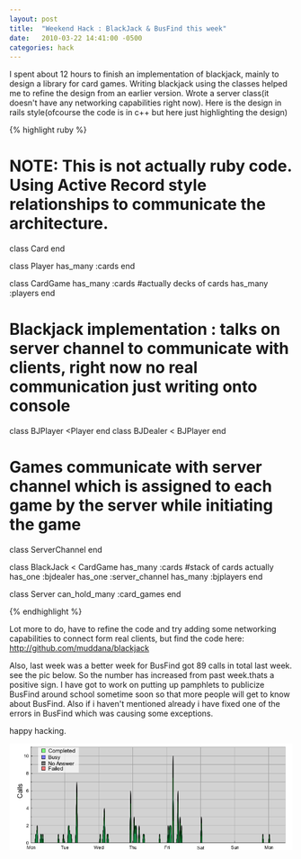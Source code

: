 ```yaml
---
layout: post
title:  "Weekend Hack : BlackJack & BusFind this week"
date:   2010-03-22 14:41:00 -0500
categories: hack
---
```


I spent about 12 hours to finish an implementation of blackjack, mainly to design a library for card games. Writing blackjack using the classes helped me to refine the design from an earlier version. Wrote a server class(it doesn't have any networking capabilities right now). Here is the design in rails style(ofcourse the code is in c++ but here just highlighting the design)

{% highlight ruby %}

# NOTE: This is not actually ruby code. Using Active Record style relationships to communicate the architecture.

class Card
end

class Player
 has_many :cards
end

class CardGame
  has_many :cards #actually decks of cards
  has_many :players
end

# Blackjack implementation : talks on server channel to communicate with clients, right now no real communication just writing onto console
class BJPlayer <Player
end
class BJDealer < BJPlayer
end

# Games communicate with server channel which is assigned to each game by the server while initiating the game

class ServerChannel
end

class BlackJack < CardGame
   has_many :cards #stack of cards actually
   has_one :bjdealer
   has_one :server_channel
   has_many :bjplayers
end

class Server
 can_hold_many :card_games
end

{% endhighlight %}

Lot more to do, have to refine the code and try adding some networking capabilities to connect form real clients, but find the code here: http://github.com/muddana/blackjack

Also, last week was a better week for BusFind got 89 calls in total last week. see the pic below. So the number has increased from past week.thats a positive sign. I have got to work on putting up pamphlets to publicize BusFind around school sometime soon so that more people will get to know about BusFind. Also if i haven't mentioned already i have fixed one of the errors in BusFind which was causing some exceptions.

happy hacking.

![Bus Find Calls](/assets/7502307-03222010.png "busfind_calls")